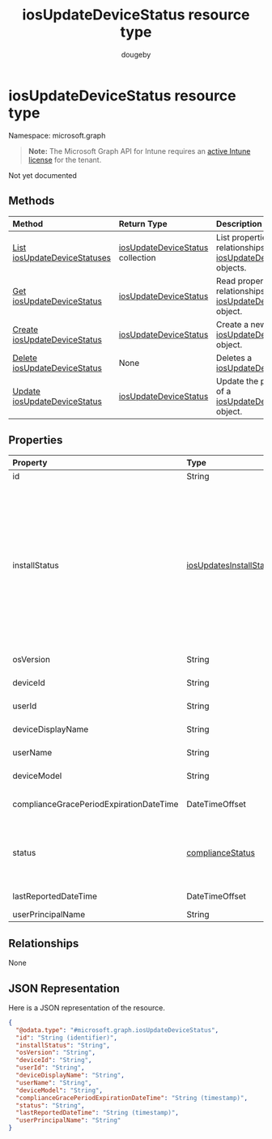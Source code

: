 ﻿---
title: "iosUpdateDeviceStatus resource type"
description: "Not yet documented"
author: "dougeby"
localization_priority: Normal
ms.prod: "intune"
doc_type: resourcePageType
---

# iosUpdateDeviceStatus resource type

Namespace: microsoft.graph

> **Note:** The Microsoft Graph API for Intune requires an [active Intune license](https://go.microsoft.com/fwlink/?linkid=839381) for the tenant.

Not yet documented

## Methods

| Method                                                                                     | Return Type                                                                                   | Description                                                                                                                          |
| :----------------------------------------------------------------------------------------- | :-------------------------------------------------------------------------------------------- | :----------------------------------------------------------------------------------------------------------------------------------- |
| [List iosUpdateDeviceStatuses](../api/intune-deviceconfig-iosupdatedevicestatus-list.md)   | [iosUpdateDeviceStatus](../resources/intune-deviceconfig-iosupdatedevicestatus.md) collection | List properties and relationships of the [iosUpdateDeviceStatus](../resources/intune-deviceconfig-iosupdatedevicestatus.md) objects. |
| [Get iosUpdateDeviceStatus](../api/intune-deviceconfig-iosupdatedevicestatus-get.md)       | [iosUpdateDeviceStatus](../resources/intune-deviceconfig-iosupdatedevicestatus.md)            | Read properties and relationships of the [iosUpdateDeviceStatus](../resources/intune-deviceconfig-iosupdatedevicestatus.md) object.  |
| [Create iosUpdateDeviceStatus](../api/intune-deviceconfig-iosupdatedevicestatus-create.md) | [iosUpdateDeviceStatus](../resources/intune-deviceconfig-iosupdatedevicestatus.md)            | Create a new [iosUpdateDeviceStatus](../resources/intune-deviceconfig-iosupdatedevicestatus.md) object.                              |
| [Delete iosUpdateDeviceStatus](../api/intune-deviceconfig-iosupdatedevicestatus-delete.md) | None                                                                                          | Deletes a [iosUpdateDeviceStatus](../resources/intune-deviceconfig-iosupdatedevicestatus.md).                                        |
| [Update iosUpdateDeviceStatus](../api/intune-deviceconfig-iosupdatedevicestatus-update.md) | [iosUpdateDeviceStatus](../resources/intune-deviceconfig-iosupdatedevicestatus.md)            | Update the properties of a [iosUpdateDeviceStatus](../resources/intune-deviceconfig-iosupdatedevicestatus.md) object.                |

## Properties

| Property                                | Type                                                                                   | Description                                                                                                                                                                                                                                                                                                                                                                                                                                        |
| :-------------------------------------- | :------------------------------------------------------------------------------------- | :------------------------------------------------------------------------------------------------------------------------------------------------------------------------------------------------------------------------------------------------------------------------------------------------------------------------------------------------------------------------------------------------------------------------------------------------- |
| id                                      | String                                                                                 | Key of the entity.                                                                                                                                                                                                                                                                                                                                                                                                                                 |
| installStatus                           | [iosUpdatesInstallStatus](../resources/intune-deviceconfig-iosupdatesinstallstatus.md) | The installation status of the policy report. Possible values are: `success`, `available`, `idle`, `unknown`, `downloading`, `downloadFailed`, `downloadRequiresComputer`, `downloadInsufficientSpace`, `downloadInsufficientPower`, `downloadInsufficientNetwork`, `installing`, `installInsufficientSpace`, `installInsufficientPower`, `installPhoneCallInProgress`, `installFailed`, `notSupportedOperation`, `sharedDeviceUserLoggedInError`. |
| osVersion                               | String                                                                                 | The device version that is being reported.                                                                                                                                                                                                                                                                                                                                                                                                         |
| deviceId                                | String                                                                                 | The device id that is being reported.                                                                                                                                                                                                                                                                                                                                                                                                              |
| userId                                  | String                                                                                 | The User id that is being reported.                                                                                                                                                                                                                                                                                                                                                                                                                |
| deviceDisplayName                       | String                                                                                 | Device name of the DevicePolicyStatus.                                                                                                                                                                                                                                                                                                                                                                                                             |
| userName                                | String                                                                                 | The User Name that is being reported                                                                                                                                                                                                                                                                                                                                                                                                               |
| deviceModel                             | String                                                                                 | The device model that is being reported                                                                                                                                                                                                                                                                                                                                                                                                            |
| complianceGracePeriodExpirationDateTime | DateTimeOffset                                                                         | The DateTime when device compliance grace period expires                                                                                                                                                                                                                                                                                                                                                                                           |
| status                                  | [complianceStatus](../resources/intune-shared-compliancestatus.md)                     | Compliance status of the policy report. Possible values are: `unknown`, `notApplicable`, `compliant`, `remediated`, `nonCompliant`, `error`, `conflict`, `notAssigned`.                                                                                                                                                                                                                                                                            |
| lastReportedDateTime                    | DateTimeOffset                                                                         | Last modified date time of the policy report.                                                                                                                                                                                                                                                                                                                                                                                                      |
| userPrincipalName                       | String                                                                                 | UserPrincipalName.                                                                                                                                                                                                                                                                                                                                                                                                                                 |

## Relationships

None

## JSON Representation

Here is a JSON representation of the resource.

<!-- {
  "blockType": "resource",
  "keyProperty": "id",
  "@odata.type": "microsoft.graph.iosUpdateDeviceStatus"
}
-->

```json
{
  "@odata.type": "#microsoft.graph.iosUpdateDeviceStatus",
  "id": "String (identifier)",
  "installStatus": "String",
  "osVersion": "String",
  "deviceId": "String",
  "userId": "String",
  "deviceDisplayName": "String",
  "userName": "String",
  "deviceModel": "String",
  "complianceGracePeriodExpirationDateTime": "String (timestamp)",
  "status": "String",
  "lastReportedDateTime": "String (timestamp)",
  "userPrincipalName": "String"
}
```
